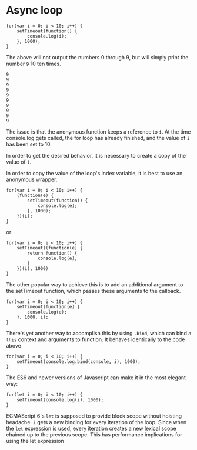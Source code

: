 # Async loop

```
for(var i = 0; i < 10; i++) {
    setTimeout(function() {
        console.log(i);  
    }, 1000);
}
```

The above will not output the numbers 0 through 9, but will simply print the number `9` 10 ten times.

```
9
9
9
9
9
9
9
9
9
9
```

The issue is that the anonymous function keeps a reference to `i`. At the time console.log gets called, the for loop has already finished, and the value of `i` has been set to 10.

In order to get the desired behavior, it is necessary to create a copy of the value of `i`.

In order to copy the value of the loop's index variable, it is best to use an anonymous wrapper.

```
for(var i = 0; i < 10; i++) {
    (function(e) {
        setTimeout(function() {
            console.log(e);  
        }, 1000);
    })(i);
}
```
or 
```
for(var i = 0; i < 10; i++) {
    setTimeout((function(e) {
        return function() {
            console.log(e);
        }
    })(i), 1000)
}
```

The other popular way to achieve this is to add an additional argument to the setTimeout function, which passes these arguments to the callback.

```
for(var i = 0; i < 10; i++) {
    setTimeout(function(e) {
        console.log(e);  
    }, 1000, i);
}
```

There's yet another way to accomplish this by using `.bind`, which can bind a `this` context and arguments to function. It behaves identically to the code above

```
for(var i = 0; i < 10; i++) {
    setTimeout(console.log.bind(console, i), 1000);
}
```

The ES6 and newer versions of Javascript can make it in the most elegant way:

```
for(let i = 0; i < 10; i++) {
    setTimeout(console.log(i), 1000);
}
```

ECMAScript 6's `let` is supposed to provide block scope without hoisting headache. `i` gets a new binding for every iteration of the loop.
Since when the `let` expression is used, every iteration creates a new lexical scope chained up to the previous scope. This has performance implications for using the let expression